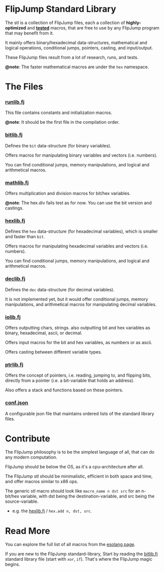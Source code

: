 # FlipJump Standard Library

The stl is a collection of FlipJump files, each a collection of **highly-optimized** and **[tested](../tests)** macros, that are free to use by any FlipJump program that may benefit from it.

It mainly offers binary/hexadecimal data-structures, mathematical and logical operations, conditional jumps, pointers, casting, and input/output.

These FlipJump files result from a lot of research, runs, and tests. 

**@note**: The faster mathematical macros are under the `hex` namespace.


# The Files

### [runlib.fj](runlib.fj)
This file contains constants and initialization macros.

**@note**: It should be the first file in the compilation order.

### [bitlib.fj](bitlib.fj)
Defines the `bit` data-structure (for binary variables).

Offers macros for manipulating binary variables and vectors (i.e. numbers).

You can find conditional jumps, memory manipulations, and logical and arithmetical macros. 

### [mathlib.fj](mathlib.fj)
Offers multiplication and division macros for bit/hex variables.

**@note**: The hex.div fails test as for now. You can use the bit version and castings.

### [hexlib.fj](hexlib.fj)
Defines the `hex` data-structure (for hexadecimal variables), which is smaller and faster than `bit`. 

Offers macros for manipulating hexadecimal variables and vectors (i.e. numbers).

You can find conditional jumps, memory manipulations, and logical and arithmetical macros. 

### [declib.fj](declib.fj)
Defines the `dec` data-structure (for decimal variables).

It is not implemented yet, but it would offer conditional jumps, memory manipulations, and arithmetical macros for manipulating decimal variables. 

### [iolib.fj](iolib.fj)
Offers outputting chars, strings. also outputting bit and hex variables as binary, hexadecimal, ascii, or decimal.

Offers input macros for the bit and hex variables, as numbers or as ascii.

Offers casting between different variable types.

### [ptrlib.fj](ptrlib.fj)
Offers the concept of pointers, i.e. reading, jumping to, and flipping bits, directly from a pointer (i.e. a bit-variable that holds an address).

Also offers a stack and functions based on these pointers.

### [conf.json](conf.json)
A configurable json file that maintains ordered lists of the standard library files. 


# Contribute

The FlipJump philosophy is to be the simplest language of all, that can do any modern computation.

FlipJump should be below the OS, as it's a cpu-architecture after all.

The FlipJump stl should be minimalistic, efficient in both space and time, and offer macros similar to x86 ops.

The generic stl macro should look like `macro_name n dst src` for an n-bit/hex variable, with dst being the destination-variable, and src being the source-variable.
- e.g. the [hexlib.fj](hexlib.fj) / `hex.add n, dst, src`. 


# Read More

You can explore the full list of all macros from the [esolang page](https://esolangs.org/wiki/FlipJump#The_Standard_Library).

If you are new to the FlipJump standard-library, Start by reading the [bitlib.fj](stl/bitlib.fj) standard library file (start with `xor`, `if`). That's where the FlipJump magic begins.
